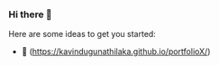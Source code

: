 ### Hi there 👋


Here are some ideas to get you started:

- 🔭 (https://kavindugunathilaka.github.io/portfolioX/)

